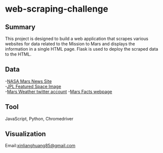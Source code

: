 # web-scraping-challenge

## Summary ##
This project is designed to build a web application that scrapes various websites for data related to the Mission to Mars and displays the information in a single HTML page.
Flask is used to deploy the scraped data to the HTML.

## Data ##
-[NASA Mars News Site](https://mars.nasa.gov/news/)<br>
-[JPL Featured Space Image](https://www.jpl.nasa.gov/spaceimages/?search=&category=Mars)<br>
-[Mars Weather twitter account](https://twitter.com/marswxreport?lang=en)
-[Mars Facts webpage](https://space-facts.com/mars/)
## Tool ##
JavaScript, Python, Chromedriver
## Visualization ##

Email:xinlianghuang85@gmail.com
